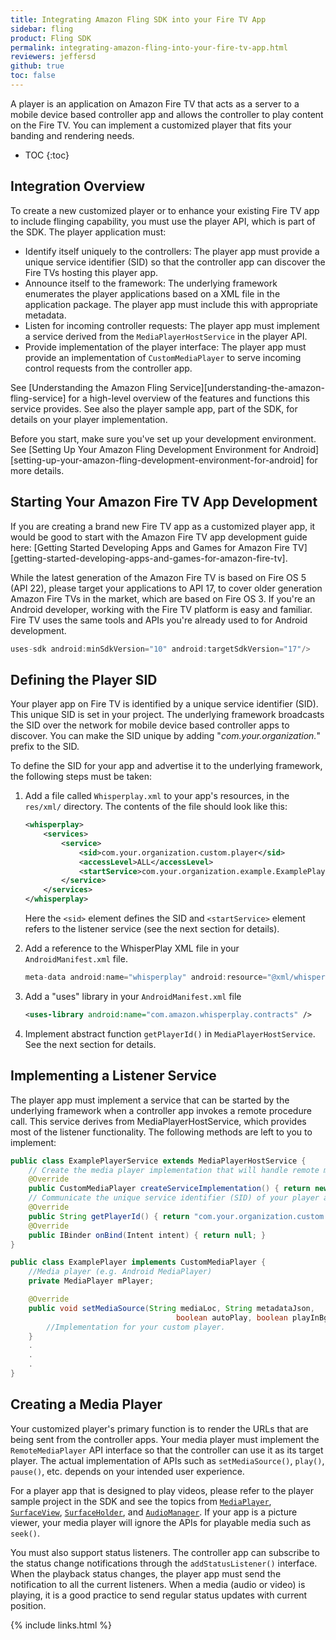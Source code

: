 ```yaml
---
title: Integrating Amazon Fling SDK into your Fire TV App
sidebar: fling
product: Fling SDK
permalink: integrating-amazon-fling-into-your-fire-tv-app.html
reviewers: jeffersd
github: true
toc: false
---
```


A player is an application on Amazon Fire TV that acts as a server to a mobile device based controller app and allows the controller to play content on the Fire TV. You can implement a customized player that fits your banding and rendering needs. 

* TOC
{:toc}

## Integration Overview

To create a new customized player or to enhance your existing Fire TV app to include flinging capability, you must use the player API, which is part of the SDK. The player application must:  

*  Identify itself uniquely to the controllers: The player app must provide a unique service identifier (SID) so that the controller app can discover the Fire TVs hosting this player app.
*  Announce itself to the framework: The underlying framework enumerates the player applications based on a XML file in the application package. The player app must include this with appropriate metadata.
*  Listen for incoming controller requests: The player app must implement a service derived from the `MediaPlayerHostService` in the player API.
*  Provide implementation of the player interface: The player app must provide an implementation of `CustomMediaPlayer` to serve incoming control requests from the controller app.

See [Understanding the Amazon Fling Service][understanding-the-amazon-fling-service] for a high-level overview of the features and functions this service provides. See also the player sample app, part of the SDK, for details on your player implementation. 

Before you start, make sure you've set up your development environment. See [Setting Up Your Amazon Fling Development Environment for Android][setting-up-your-amazon-fling-development-environment-for-android] for more details.  

## Starting Your Amazon Fire TV App Development

If you are creating a brand new Fire TV app as a customized player app, it would be good to start with the Amazon Fire TV app development guide here: [Getting Started Developing Apps and Games for Amazon Fire TV][getting-started-developing-apps-and-games-for-amazon-fire-tv].

While the latest generation of the Amazon Fire TV is based on Fire OS 5 (API 22), please target your applications to API 17, to cover older generation Amazon Fire TVs in the market, which are based on Fire OS 3. If you're an Android developer, working with the Fire TV platform is easy and familiar. Fire TV uses the same tools and APIs you're already used to for Android development.

```java
uses-sdk android:minSdkVersion="10" android:targetSdkVersion="17"/>
```

## Defining the Player SID

Your player app on Fire TV is identified by a unique service identifier (SID). This unique SID is set in your project. The underlying framework broadcasts the SID over the network for mobile device based controller apps to discover. You can make the SID unique by adding "_com.your.organization._" prefix to the SID.

To define the SID for your app and advertise it to the underlying framework, the following steps must be taken:

1.  Add a file called `Whisperplay.xml` to your app's resources, in the `res/xml/` directory. The contents of the file should look like this:
    
    ```xml
    <whisperplay>
        <services>
            <service>
                <sid>com.your.organization.custom.player</sid>
                <accessLevel>ALL</accessLevel>
                <startService>com.your.organization.example.ExamplePlayerService</startService>
            </service>
        </services>
    </whisperplay>
    ```
    
    Here the `<sid>` element defines the SID and `<startService>` element refers to the listener service (see the next section for details).
    
2.  Add a reference to the WhisperPlay XML file in your `AndroidManifest.xml` file.
    
    ```java
    meta-data android:name="whisperplay" android:resource="@xml/whisperplay" />
    ```
    
3.  Add a "uses" library in your `AndroidManifest.xml` file
    
    ```xml
    <uses-library android:name="com.amazon.whisperplay.contracts" />
    ```
    
4. Implement abstract function `getPlayerId()` in `MediaPlayerHostService`. See the next section for details.

## Implementing a Listener Service

The player app must implement a service that can be started by the underlying framework when a controller app invokes a remote procedure call. This service derives from MediaPlayerHostService, which provides most of the listener functionality. The following methods are left to you to implement:

```java
public class ExamplePlayerService extends MediaPlayerHostService {
    // Create the media player implementation that will handle remote method invocations
    @Override
    public CustomMediaPlayer createServiceImplementation() { return new ExamplePlayer(this); }
    // Communicate the unique service identifier (SID) of your player app
    @Override
    public String getPlayerId() { return "com.your.organization.custom.player"; }
    @Override
    public IBinder onBind(Intent intent) { return null; }
}
```

```java
public class ExamplePlayer implements CustomMediaPlayer {
    //Media player (e.g. Android MediaPlayer)
    private MediaPlayer mPlayer;

    @Override
    public void setMediaSource(String mediaLoc, String metadataJson,
                                     boolean autoPlay, boolean playInBg) throws IOException {
        //Implementation for your custom player.
    }
    .
    .
    .
}
```

## Creating a Media Player

Your customized player's primary function is to render the URLs that are being sent from the controller apps. Your media player must implement the `RemoteMediaPlayer` API interface so that the controller can use it as its target player. The actual implementation of APIs such as `setMediaSource()`, `play()`, `pause()`, etc. depends on your intended user experience. 

For a player app that is designed to play videos, please refer to the player sample project in the SDK and see the topics from [`MediaPlayer`](http://developer.android.com/reference/android/media/MediaPlayer.html), [`SurfaceView`](http://developer.android.com/reference/android/view/SurfaceView.html), [`SurfaceHolder`](http://developer.android.com/reference/android/view/SurfaceHolder.html), and [`AudioManager`](http://developer.android.com/reference/android/media/AudioManager.html). If your app is a picture viewer, your media player will ignore the APIs for playable media such as `seek()`.

You must also support status listeners. The controller app can subscribe to the status change notifications through the `addStatusListener()` interface. When the playback status changes, the player app must send the notification to all the current listeners. When a media (audio or video) is playing, it is a good practice to send regular status updates with current position.

{% include links.html %}